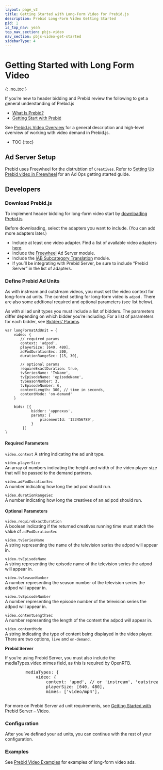 ```yaml
---
layout: page_v2
title: Getting Started with Long-Form Video for Prebid.js
description: Prebid Long-Form Video Getting Started
pid: 1
is_top_nav: yeah
top_nav_section: pbjs-video
nav_section: pbjs-video-get-started
sidebarType: 4
---
```


# Getting Started with Long Form Video
{: .no_toc }

If you’re new to header bidding and Prebid review the following to get a general understanding of Prebid.js

-	[What Is Prebid?]({{site.github.url}}/overview/intro.html)
-	[Getting Start with Prebid]({{site.github.url}}/overview/getting-started.html)

See [Prebid.js Video Overview]({{site.github.url}}/prebid-video/video-overview.html) for a general description and high-level overview of working with video demand in Prebid.js.

* TOC
{:toc}

## Ad Server Setup

Prebid uses Freewheel for the distrubtion of `Creatives`. Refer to [Setting Up Prebid video in Freewheel]() for an Ad Ops getting started guide. 

## Developers

### Download Prebid.js

To implement header bidding for long-form video start by [downloading Prebid.js]({{site.github.url}}/download.html)

Before downloading, select the adapters you want to include. (You can add more adapters later.)

- Include at least one video adapter. Find a list of available video adapters [here]({{site.github.url}}/dev-docs/bidders.html#bidder-video-native).
- Include the [Freewheel]({site.github.url}}/dev-docs/module/freewheel.html) Ad Server module. 
- Include the [IAB Subcategory Translation]({site.github.url}}/dev-docs/module/iabCatalogTranslation.html) module.  
- If you’ll be integrating with Prebid Server, be sure to include “Prebid Server” in the list of adapters.

### Define Prebid Ad Units

As with instream and outstream videos, you must set the video context for long-form ad units. The context setting for long-form video is `adpod` . There are also some addtional required and optional parameters (see list below).  

 As with all ad unit types you must include a list of bidders. The parameters differ depending on which bidder you’re including. For a list of parameters for each bidder, see [Bidders’ Params]({site.github.url}}/dev-docs/bidders.html).  

```
var longFormatAdUnit = {
    video: {
       // required params
       context: 'adpod', 
       playerSize: [640, 480],
       adPodDurationSec: 300,
       durationRangeSec: [15, 30],
   
       // optional params
       requireExactDuration: true,
       tvSeriesName: 'TvName',
       tvEpisodeName: 'episodeName',
       tvSeasonNumber: 3,
       tvEpisodeNumber: 6,
       contentLength: 300, // time in seconds,
       contentMode: 'on-demand'
    }

    bids: [{
            bidder: 'appnexus',
            params: {
                placementId: '123456789',
            }
        }]
}
```
 
#### Required Parameters

`video.context` 
A string indicating the ad unit type. 

`video.playerSize`  
An array of numbers indicating the height and width of the video player size that will be passed to the demand partners. 

`video.adPodDurationSec`  
A number indicating how long the ad pod should run.   

`video.durationRangeSec`  
A number indicating how long the creatives of an ad pod should run. 

#### Optional Parameters

`video.requireExactDuration`  
A boolean indicating if the returned creatives running time must match the value of `adPodDurationSec`

`video.tvSeriesName`  
A string representing the name of the television series the adpod will appear in. 

`video.tvEpisodeName`  
A string representing the episode name of the television series the adpod will appear in.

`video.tvSeasonNumber`  
A number representing the season number of the television series the adpod will appear in.

`video.tvEpisodeNumber`  
A number representing the episode number of the television series the adpod will appear in.

`video.contentLengthSec`  
A number representing the length of the content the adpod will appear in. 

`video.contentMode`   
A string indicating the type of content being displayed in the video player. There are two options, `live` and `on-demand`. 

<div class="alert alert-info">
  <strong>Prebid Server</strong>
  <p>If you’re using Prebid Server, you must also include the mediaTypes.video.mimes field, as this is required by OpenRTB.</p>

  <pre>
        mediaTypes: {
            video: {
                context: 'apod', // or 'instream', 'outstream'
                playerSize: [640, 480],
                mimes: ['video/mp4'],
  </pre>

  <p>For more on Prebid Server ad unit requirements, see <a href="{{site.github.url}}/dev-docs/get-started-with-prebid-server.html#using-prebid-server-to-show-video-ads">Getting Started with Prebid Server – Video</a>.</p>

</div>

### Configuration

After you’ve defined your ad units, you can continue with the rest of your configuration.

### Examples

See [Prebid Video Examples]() for examples of long-form video ads. 